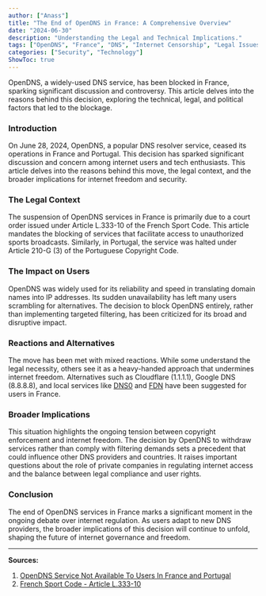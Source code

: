 ```yaml
---
author: ["Anass"]
title: "The End of OpenDNS in France: A Comprehensive Overview"
date: "2024-06-30"
description: "Understanding the Legal and Technical Implications."
tags: ["OpenDNS", "France", "DNS", "Internet Censorship", "Legal Issues"]
categories: ["Security", "Technology"]
ShowToc: true
---
```


OpenDNS, a widely-used DNS service, has been blocked in France, sparking significant discussion and controversy. This article delves into the reasons behind this decision, exploring the technical, legal, and political factors that led to the blockage.

<!--more-->

### Introduction

On June 28, 2024, OpenDNS, a popular DNS resolver service, ceased its operations in France and Portugal. This decision has sparked significant discussion and concern among internet users and tech enthusiasts. This article delves into the reasons behind this move, the legal context, and the broader implications for internet freedom and security.

### The Legal Context

The suspension of OpenDNS services in France is primarily due to a court order issued under Article L.333-10 of the French Sport Code. This article mandates the blocking of services that facilitate access to unauthorized sports broadcasts. Similarly, in Portugal, the service was halted under Article 210-G (3) of the Portuguese Copyright Code.

### The Impact on Users

OpenDNS was widely used for its reliability and speed in translating domain names into IP addresses. Its sudden unavailability has left many users scrambling for alternatives. The decision to block OpenDNS entirely, rather than implementing targeted filtering, has been criticized for its broad and disruptive impact.

### Reactions and Alternatives

The move has been met with mixed reactions. While some understand the legal necessity, others see it as a heavy-handed approach that undermines internet freedom. Alternatives such as Cloudflare (1.1.1.1), Google DNS (8.8.8.8), and local services like [DNS0](https://www.dns0.eu/) and [FDN](https://www.fdn.fr/) have been suggested for users in France.

### Broader Implications

This situation highlights the ongoing tension between copyright enforcement and internet freedom. The decision by OpenDNS to withdraw services rather than comply with filtering demands sets a precedent that could influence other DNS providers and countries. It raises important questions about the role of private companies in regulating internet access and the balance between legal compliance and user rights.

### Conclusion

The end of OpenDNS services in France marks a significant moment in the ongoing debate over internet regulation. As users adapt to new DNS providers, the broader implications of this decision will continue to unfold, shaping the future of internet governance and freedom.

---

**Sources:**

1. [OpenDNS Service Not Available To Users In France and Portugal](https://support.opendns.com/hc/en-us/articles/27951404269204-OpenDNS-Service-Not-Available-To-Users-In-France-and-Portugal)
2. [French Sport Code - Article L.333-10](https://www.legifrance.gouv.fr/codes/section_lc/LEGITEXT000006071318/LEGISCTA000044247627/#LEGISCTA000044247627)
